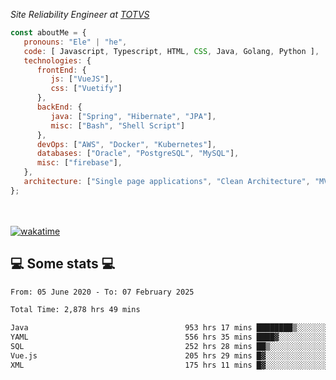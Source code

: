 <p><em>Site Reliability Engineer at <a href="https://www.totvs.com/">TOTVS</a></br>
</em></p>


```javascript
const aboutMe = {
   pronouns: "Ele" | "he",
   code: [ Javascript, Typescript, HTML, CSS, Java, Golang, Python ],
   technologies: {
      frontEnd: {
         js: ["VueJS"],
         css: ["Vuetify"]
      },
      backEnd: {
         java: ["Spring", "Hibernate", "JPA"],
         misc: ["Bash", "Shell Script"]
      },
      devOps: ["AWS", "Docker", "Kubernetes"],
      databases: ["Oracle", "PostgreSQL", "MySQL"],
      misc: ["firebase"],
   },
   architecture: ["Single page applications", "Clean Architecture", "MVC", "Microservices"],
};
```
</br></br>
[![wakatime](https://wakatime.com/badge/user/a3a8ed06-d304-4d6b-bc86-4adc418cdea7.svg)](https://wakatime.com/@a3a8ed06-d304-4d6b-bc86-4adc418cdea7)
<h2>💻 Some stats 💻</h2>

<!--START_SECTION:waka-->

```txt
From: 05 June 2020 - To: 07 February 2025

Total Time: 2,878 hrs 49 mins

Java                                   953 hrs 17 mins ████████▒░░░░░░░░░░░░░░░░   33.11 %
YAML                                   556 hrs 35 mins ████▓░░░░░░░░░░░░░░░░░░░░   19.33 %
SQL                                    252 hrs 28 mins ██▒░░░░░░░░░░░░░░░░░░░░░░   08.77 %
Vue.js                                 205 hrs 29 mins █▓░░░░░░░░░░░░░░░░░░░░░░░   07.14 %
XML                                    175 hrs 11 mins █▓░░░░░░░░░░░░░░░░░░░░░░░   06.09 %
```

<!--END_SECTION:waka-->
